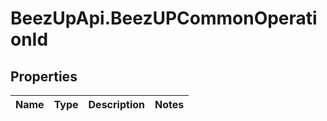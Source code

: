 # BeezUpApi.BeezUPCommonOperationId

## Properties
Name | Type | Description | Notes
------------ | ------------- | ------------- | -------------


